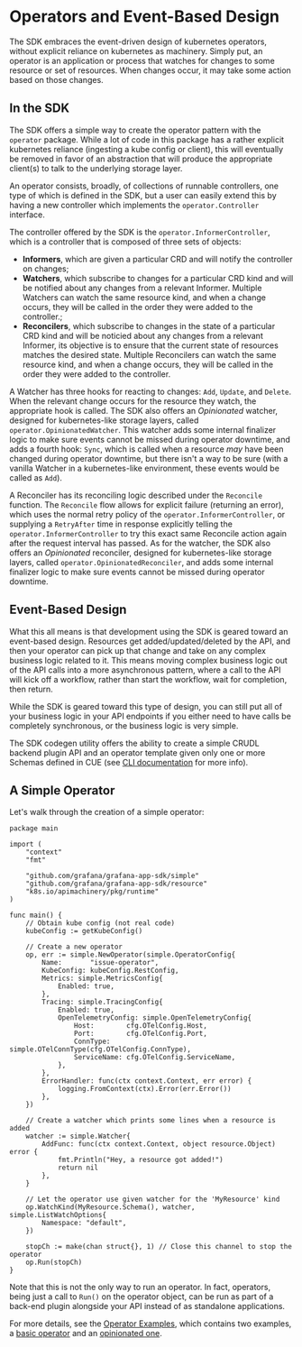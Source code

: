 # Operators and Event-Based Design

The SDK embraces the event-driven design of kubernetes operators, without explicit reliance on kubernetes as machinery. 
Simply put, an operator is an application or process that watches for changes to some resource or set of resources. 
When changes occur, it may take some action based on those changes.

## In the SDK

The SDK offers a simple way to create the operator pattern with the `operator` package. 
While a lot of code in this package has a rather explicit kubernetes reliance (ingesting a kube config or client), 
this will eventually be removed in favor of an abstraction that will produce the appropriate client(s) to talk to the underlying storage layer. 

An operator consists, broadly, of collections of runnable controllers, one type of which is defined in the SDK, 
but a user can easily extend this by having a new controller which implements the `operator.Controller` interface.

The controller offered by the SDK is the `operator.InformerController`, which is a controller that is composed of three sets of objects:
* **Informers**, which are given a particular CRD and will notify the controller on changes;
* **Watchers**, which subscribe to changes for a particular CRD kind and will be notified about any changes from a relevant Informer. Multiple Watchers can watch the same resource kind, and when a change occurs, they will be called in the order they were added to the controller.;
* **Reconcilers**, which subscribe to changes in the state of a particular CRD kind and will be noticied about any changes from a relevant Informer, its objective is to ensure that the current state of resources matches the desired state. Multiple Reconcilers can watch the same resource kind, and when a change occurs, they will be called in the order they were added to the controller.

A Watcher has three hooks for reacting to changes: `Add`, `Update`, and `Delete`. 
When the relevant change occurs for the resource they watch, the appropriate hook is called. 
The SDK also offers an _Opinionated_ watcher, designed for kubernetes-like storage layers, called `operator.OpinionatedWatcher`. 
This watcher adds some internal finalizer logic to make sure events cannot be missed during operator downtime, 
and adds a fourth hook: `Sync`, which is called when a resource _may_ have been changed during operator downtime, 
but there isn't a way to be sure (with a vanilla Watcher in a kubernetes-like environment, these events would be called as `Add`).

A Reconciler has its reconciling logic described under the `Reconcile` function.
The `Reconcile` flow allows for explicit failure (returning an error), which uses the normal retry policy of the `operator.InformerController`, or supplying a `RetryAfter` time in response explicitly telling the `operator.InformerController` to try this exact same Reconcile action again after the request interval has passed.
As for the watcher, the SDK also offers an _Opinionated_ reconciler, designed for kubernetes-like storage layers, called `operator.OpinionatedReconciler`, and adds some internal finalizer logic to make sure events cannot be missed during operator downtime.

## Event-Based Design

What this all means is that development using the SDK is geared toward an event-based design. 
Resources get added/updated/deleted by the API, and then your operator can pick up that change and take on any complex business logic related to it. 
This means moving complex business logic out of the API calls into a more asynchronous pattern, 
where a call to the API will kick off a workflow, rather than start the workflow, wait for completion, then return.

While the SDK is geared toward this type of design, you can still put all of your business logic in your API endpoints 
if you either need to have calls be completely synchronous, or the business logic is very simple.

The SDK codegen utility offers the ability to create a simple CRUDL backend plugin API 
and an operator template given only one or more Schemas defined in CUE (see [CLI documentation](cli.md) for more info).

## A Simple Operator

Let's walk through the creation of a simple operator:

```golang
package main

import (
	"context"
	"fmt"
	
	"github.com/grafana/grafana-app-sdk/simple"
	"github.com/grafana/grafana-app-sdk/resource"
	"k8s.io/apimachinery/pkg/runtime"
)

func main() {
	// Obtain kube config (not real code)
	kubeConfig := getKubeConfig()
	
	// Create a new operator
	op, err := simple.NewOperator(simple.OperatorConfig{
		Name:       "issue-operator",
		KubeConfig: kubeConfig.RestConfig,
		Metrics: simple.MetricsConfig{
			Enabled: true,
		},
		Tracing: simple.TracingConfig{
			Enabled: true,
			OpenTelemetryConfig: simple.OpenTelemetryConfig{
				Host:        cfg.OTelConfig.Host,
				Port:        cfg.OTelConfig.Port,
				ConnType:    simple.OTelConnType(cfg.OTelConfig.ConnType),
				ServiceName: cfg.OTelConfig.ServiceName,
			},
		},
		ErrorHandler: func(ctx context.Context, err error) {
			logging.FromContext(ctx).Error(err.Error())
		},
	})

	// Create a watcher which prints some lines when a resource is added
	watcher := simple.Watcher{
		AddFunc: func(ctx context.Context, object resource.Object) error {
			fmt.Println("Hey, a resource got added!")
			return nil
    	},
    }

	// Let the operator use given watcher for the 'MyResource' kind
	op.WatchKind(MyResource.Schema(), watcher, simple.ListWatchOptions{
		Namespace: "default",
	})

	stopCh := make(chan struct{}, 1) // Close this channel to stop the operator
	op.Run(stopCh)
}
```

Note that this is not the only way to run an operator. In fact, operators, being just a call to `Run()` on the operator object, 
can be run as part of a back-end plugin alongside your API instead of as standalone applications.

For more details, see the [Operator Examples](../examples/operator), which contains two examples, a [basic operator](../examples/operator/basic/README.md) and an [opinionated one](../examples/operator/opinionated/README.md).
